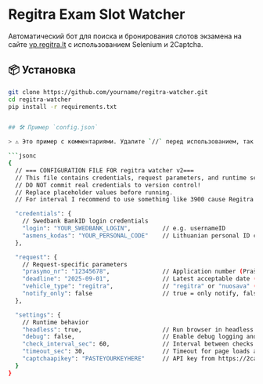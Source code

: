 # Regitra Exam Slot Watcher

Автоматический бот для поиска и бронирования слотов экзамена на сайте [vp.regitra.lt](https://vp.regitra.lt) с использованием Selenium и 2Captcha.

## 📦 Установка

```bash
git clone https://github.com/yourname/regitra-watcher.git
cd regitra-watcher
pip install -r requirements.txt


## 🛠 Пример `config.json`

> ⚠️ Это пример с комментариями. Удалите `//` перед использованием, так как JSON не поддерживает комментарии.

```jsonc
{
  // === CONFIGURATION FILE FOR regitra watcher v2===
  // This file contains credentials, request parameters, and runtime settings.
  // DO NOT commit real credentials to version control!
  // Replace placeholder values before running.
  // For interval I recommend to use something like 3900 cause Regitra throw out slots every hour -/+

  "credentials": {
    // Swedbank BankID login credentials
    "login": "YOUR_SWEDBANK_LOGIN",         // e.g. usernameID
    "asmens_kodas": "YOUR_PERSONAL_CODE"    // Lithuanian personal ID code
  },

  "request": {
    // Request-specific parameters
    "prasymo_nr": "12345678",               // Application number (Prašymo Nr.)
    "deadline": "2025-09-01",               // Latest acceptable date (YYYY-MM-DD)
    "vehicle_type": "regitra",              // "regitra" or "nuosava" (Regitra or personal vehicle)
    "notify_only": false                    // true = only notify, false = auto-book
  },

  "settings": {
    // Runtime behavior
    "headless": true,                       // Run browser in headless mode
    "debug": false,                         // Enable debug logging and visual browser
    "check_interval_sec": 60,               // Interval between checks (in seconds)
    "timeout_sec": 30,                      // Timeout for page loads and waits
    "captchaapikey": "PASTEYOURKEYHERE"     // API key from https://2captcha.com/enterpage
  }
}
